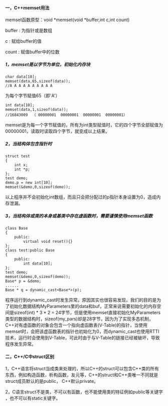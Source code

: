 #### 一，C++memset用法

memset函数原型：void *memset(void *buffer,int c,int count)

buffer : 为指针或是数组

c : 赋给buffer的值

count : 赋值buffer中的位数

##### 1，memset是以字节为单位，初始化内存块

```
char data[10];
memset(data,65,sizeof(data));
//A A A A A A A A A A 
```

为每个字节赋值65（即'A'）

```
int data[10];
memset(data,1,sizeof(data));
//16843009  （ 00000001  00000001  00000001  00000001）
```

memset是为每一个字节赋值的，所有为int类型赋值时，它的四个字节全部赋值为00000001，读取时读取四个字节，就变成以上结果。

##### 2，当结构体包含指针时

```
struct test
{
	int x;
	int *p;
};
test demo;
demo.p = new int[10];
memset(&demo,0,sizeof(demo));
```

以上程序并不会初始化int数组，而且只会把分配过的p指针本身设置为0，造成内存泄漏。

##### 3，当结构体或类的本身或基类中存在虚函数时，需要谨慎使用memset函数

```
class Base
{
	public:
		virtual void reset(){}
};
class test:public Base
{
	public:
		int data[10];
};
test demo;
memset(&demo,0,sizeof(demo));
Base* p = &demo;
......
Base * q = dynamic_cast<Base*>(p);
```

程序运行到dynamic_cast时发生异常。原因其实也很容易发现，我们的目的是为了初始化数据结构MyParameters里的data和buf，正常来说需要初始化的内存空间是sizeof(int) * 3 * 2 = 24字节，但是使用memset直接初始化MyParameters类型的数据结构时，sizeof(my_pars)却是28字节，因为为了实现多态机制，C++对有虚函数的对象会包含一个指向虚函数表(V-Table)的指针，当使用memset时，会把该虚函数表的指针也初始化为0，而dynamic_cast也使用RTTI技术，运行时会使用到V-Table，可此时由于与V-Table的链接已经被破坏，导致程序发生异常。

#### 二，C++/C中struct区别

1，C++语言将struct当成类来处理的，所以C++的struct可以包含C++类的所有东西，例如构造函数，析构函数，友元等，C++的struct和C++类唯一不同就是struct成员默认的是public， C++默认private。

2，C语言struct不是类，不可以有函数，也不能使用类的特征例如public等关键字 ，也不可以有static关键字。









